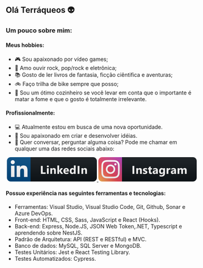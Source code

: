 ## Olá Terráqueos :alien:

### Um pouco sobre mim:
#### Meus hobbies:
* :video_game: Sou apaixonado por vídeo games;
* :musical_note: Amo ouvir rock, pop/rock e eletrônica;
* :books: Gosto de ler livros de fantasia, ficção ciêntifica e aventuras;
* :bike: Faço trilha de bike sempre que posso;
* :cookie: Sou um ótimo cozinheiro se você levar em conta que o importante é matar a fome e que o gosto é totalmente irrelevante.

#### Profissionalmente:
* :computer: Atualmente estou em busca de uma nova oportunidade.
* :rocket: Sou apaixonado em criar e desenvolver idéias.
* :speech_balloon: Quer conversar, perguntar alguma coisa? Pode me chamar em qualquer uma das redes sociais abaixo:

<p align="center">
  <a href="https://www.linkedin.com/in/victorsaraivadev/">
    <img src="https://github.com/MikeCodesDotNET/ColoredBadges/blob/master/svg/social/linkedin.svg" alt="Linkedin-logo" style="vertical-align:top margin:4px 2px">
  </a>

  <a href="https://www.instagram.com/_victorfrs/">
    <img src="https://github.com/MikeCodesDotNET/ColoredBadges/blob/master/svg/social/instagram.svg" alt="Instagram-logo" style="vertical-align:top margin:4px 2px">
  </a>  
</p>

#### Possuo experiência nas seguintes ferramentas e tecnologias:
* Ferramentas: Visual Studio, Visual Studio Code, Git, Github, Sonar e Azure DevOps.
* Front-end: HTML, CSS, Sass, JavaScript e React (Hooks).
* Back-end: Express, Node.JS, JSON Web Token,.NET, Typescript e aprendendo sobre NestJS.
* Padrão de Arquitetura: API (REST e RESTful) e MVC.
* Banco de dados: MySQL, SQL Server e MongoDB.
* Testes Unitários: Jest e React Testing Library.
* Testes Automatizados: Cypress.
